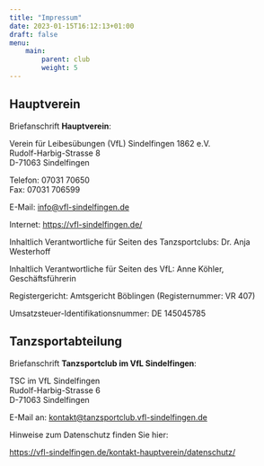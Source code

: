 ```yaml
---
title: "Impressum"
date: 2023-01-15T16:12:13+01:00
draft: false
menu:
    main:
        parent: club
        weight: 5
---
```


## Hauptverein

Briefanschrift **Hauptverein**:

Verein für Leibesübungen (VfL)  Sindelfingen 1862 e.V.  
Rudolf-Harbig-Strasse 8  
D-71063 Sindelfingen

Telefon: 07031 70650  
Fax: 07031 706599

E-Mail: info@vfl-sindelfingen.de

Internet:  https://vfl-sindelfingen.de/

Inhaltlich Verantwortliche für Seiten des Tanzsportclubs: Dr. Anja Westerhoff

Inhaltlich Verantwortliche für Seiten des VfL:  Anne Köhler, Geschäftsführerin

Registergericht: Amtsgericht Böblingen (Registernummer: VR 407)

Umsatzsteuer-Identifikationsnummer: DE 145045785


## Tanzsportabteilung

Briefanschrift **Tanzsportclub im VfL Sindelfingen**:

TSC im VfL Sindelfingen  
Rudolf-Harbig-Strasse 6  
D-71063 Sindelfingen

E-Mail an: kontakt@tanzsportclub.vfl-sindelfingen.de

Hinweise zum Datenschutz finden Sie hier:

https://vfl-sindelfingen.de/kontakt-hauptverein/datenschutz/

